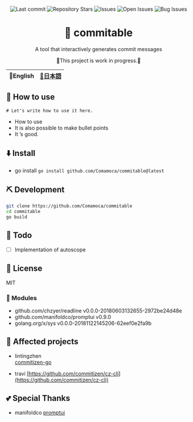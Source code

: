 <div align="center">

![Last commit](https://img.shields.io/github/last-commit/Comamoca/commitable?style=flat-square)
![Repository Stars](https://img.shields.io/github/stars/Comamoca/commitable?style=flat-square)
![Issues](https://img.shields.io/github/issues/Comamoca/commitable?style=flat-square)
![Open Issues](https://img.shields.io/github/issues-raw/Comamoca/commitable?style=flat-square)
![Bug Issues](https://img.shields.io/github/issues/Comamoca/commitable/bug?style=flat-square)

# 🦊 commitable

A tool that interactively generates commit messages

🚧This project is work in progress.🚧

</div>
<table>
  <thead>
    <tr>
      <th style="text-align:center">🍔English</th>
      <th style="text-align:center"><a href="README.ja.md">🍡日本語</a></th>
    </tr>
  </thead>
</table>

<div align="center">

</div>

## 🚀 How to use

```
# Let's write how to use it here.
```
- How to use
- It is also possible to make bullet points
- It ’s good.

## ⬇️  Install

- go install
`go install github.com/Comamoca/commitable@latest`


## ⛏️   Development

```sh
git clone https://github.com/Comamoca/commitable
cd commitable
go build
```

## 📝 Todo

- [ ] Implementation of autoscope

## 📜 License

MIT

### 🧩 Modules

- github.com/chzyer/readline v0.0.0-20180603132655-2972be24d48e
- github.com/manifoldco/promptui v0.9.0
- golang.org/x/sys v0.0.0-20181122145206-62eef0e2fa9b


## 👏 Affected projects

- lintingzhen  
[commitizen-go](https://github.com/lintingzhen/commitizen-go)

- travi 
[https://github.com/commitizen/cz-cli](https://github.com/commitizen/cz-cli)

## 💕 Special Thanks

- manifoldco
[promptui](https://github.com/manifoldco/promptui)
